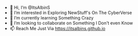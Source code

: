 - 👋 Hi, I’m @ItsAlbinS
- 👀 I’m interested in Exploring NewStuff's On The CyberVerse
- 🌱 I’m currently learning Something Crazy
- 💞️ I’m looking to collaborate on Something I Don't even Know
- 📫 Reach Me Just Via https://itsalbins.github.io

<!---
albinshiby/albinshiby is a ✨ special ✨ repository because its `README.md` (this file) appears on your GitHub profile.
You can click the Preview link to take a look at your changes.
--->
